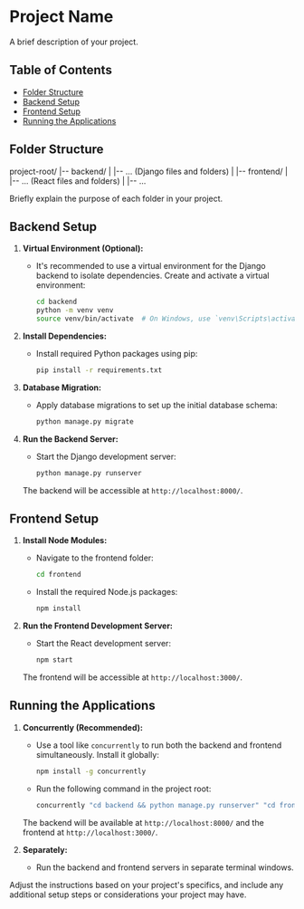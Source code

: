 # Project Name

A brief description of your project.

## Table of Contents

- [Folder Structure](#folder-structure)
- [Backend Setup](#backend-setup)
- [Frontend Setup](#frontend-setup)
- [Running the Applications](#running-the-applications)

## Folder Structure

project-root/
|-- backend/
| |-- ... (Django files and folders)
|
|-- frontend/
| |-- ... (React files and folders)
|
|-- ...

Briefly explain the purpose of each folder in your project.

## Backend Setup

1. **Virtual Environment (Optional):**

   - It's recommended to use a virtual environment for the Django backend to isolate dependencies. Create and activate a virtual environment:

     ```bash
     cd backend
     python -m venv venv
     source venv/bin/activate  # On Windows, use `venv\Scripts\activate`
     ```

2. **Install Dependencies:**

   - Install required Python packages using pip:

     ```bash
     pip install -r requirements.txt
     ```

3. **Database Migration:**

   - Apply database migrations to set up the initial database schema:

     ```bash
     python manage.py migrate
     ```

4. **Run the Backend Server:**

   - Start the Django development server:

     ```bash
     python manage.py runserver
     ```

   The backend will be accessible at `http://localhost:8000/`.

## Frontend Setup

1. **Install Node Modules:**

   - Navigate to the frontend folder:

     ```bash
     cd frontend
     ```

   - Install the required Node.js packages:

     ```bash
     npm install
     ```

2. **Run the Frontend Development Server:**

   - Start the React development server:

     ```bash
     npm start
     ```

   The frontend will be accessible at `http://localhost:3000/`.

## Running the Applications

1. **Concurrently (Recommended):**

   - Use a tool like `concurrently` to run both the backend and frontend simultaneously. Install it globally:

     ```bash
     npm install -g concurrently
     ```

   - Run the following command in the project root:

     ```bash
     concurrently "cd backend && python manage.py runserver" "cd frontend && npm start"
     ```

   The backend will be available at `http://localhost:8000/` and the frontend at `http://localhost:3000/`.

2. **Separately:**
   - Run the backend and frontend servers in separate terminal windows.

Adjust the instructions based on your project's specifics, and include any additional setup steps or considerations your project may have.
